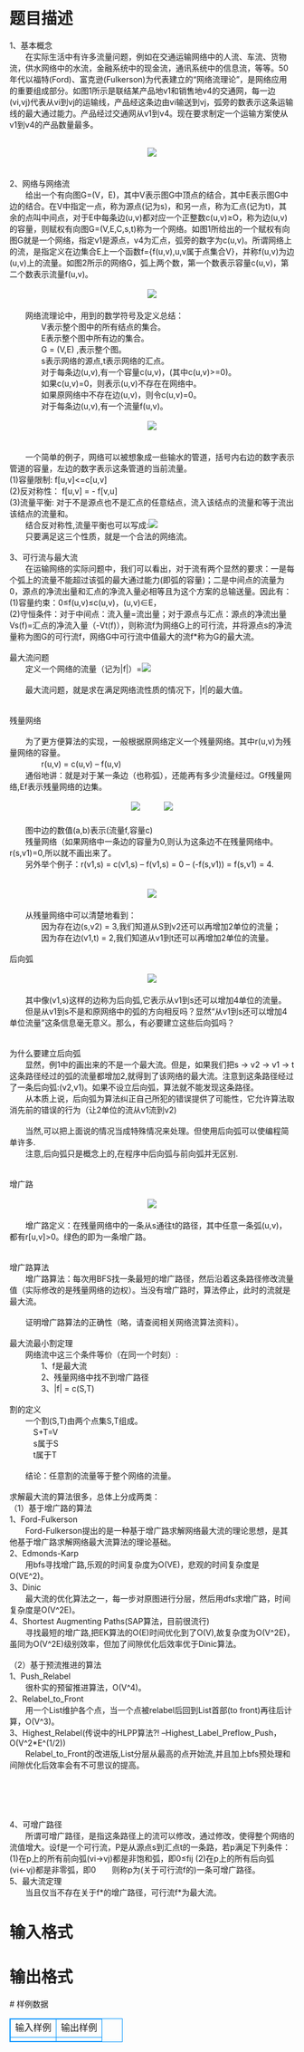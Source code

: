 # 

 
 # 题目描述 
<p>
1、基本概念<br>　　在实际生活中有许多流量问题，例如在交通运输网络中的人流、车流、货物流，供水网络中的水流，金融系统中的现金流，通讯系统中的信息流，等等。50年代以福特(Ford)、富克逊(Fulkerson)为代表建立的“网络流理论”，是网络应用的重要组成部分。如图1所示是联结某产品地v1和销售地v4的交通网，每一边(vi,vj)代表从vi到vj的运输线，产品经这条边由vi输送到vj，弧旁的数表示这条运输线的最大通过能力。产品经过交通网从v1到v4。现在要求制定一个运输方案使从v1到v4的产品数量最多。<br><br><center><img src="/source/joyoi/tyvj-3195/img/aHR0cDovL3d3dy5qb3lvaS5jbi9wcm9ibGVtL3R5dmotMzE5NS9wcm9ibGVtc19pbWFnZXMvMTYwMC8xYS5ibXA=.bmp"></img></center>　<br><br>2、网络与网络流 <br>　　给出一个有向图G=(V，E)，其中V表示图G中顶点的结合，其中E表示图G中边的结合。在V中指定一点，称为源点(记为s)，和另一点，称为汇点(记为t)，其余的点叫中间点，对于E中每条边(u,v)都对应一个正整数c(u,v)≥O，称为边(u,v)的容量，则赋权有向图G=(V,E,C,s,t)称为一个网络。如图1所给出的一个赋权有向图G就是一个网络，指定v1是源点，v4为汇点，弧旁的数字为c(u,v)。所谓网络上的流，是指定义在边集合E上一个函数f={f(u,v),u,v属于点集合V}，并称f(u,v)为边(u,v)上的流量。如图2所示的网络G，弧上两个数，第一个数表示容量c(u,v)，第二个数表示流量f(u,v)。<br><br><center><img src="/source/joyoi/tyvj-3195/img/aHR0cDovL3d3dy5qb3lvaS5jbi9wcm9ibGVtL3R5dmotMzE5NS9wcm9ibGVtc19pbWFnZXMvMTYwMC8xYi5ibXA=.bmp"></img></center>　<br>　　网络流理论中，用到的数学符号及定义总结：<br>　　　　V表示整个图中的所有结点的集合。<br>　　　　E表示整个图中所有边的集合。<br>　　　　G = (V,E) ,表示整个图。<br>　　　　s表示网络的源点,t表示网络的汇点。<br>　　　　对于每条边(u,v),有一个容量c(u,v)，(其中c(u,v)>=0)。<br>　　　　如果c(u,v)=0，则表示(u,v)不存在在网络中。<br>　　　　如果原网络中不存在边(u,v)，则令c(u,v)=0。<br>　　　　对于每条边(u,v),有一个流量f(u,v)。<br><br><center><img src="/source/joyoi/tyvj-3195/img/aHR0cDovL3d3dy5qb3lvaS5jbi9wcm9ibGVtL3R5dmotMzE5NS9wcm9ibGVtc19pbWFnZXMvMTYwMC8yLmJtcA==.bmp"></img></center>　<br><br>　　一个简单的例子，网络可以被想象成一些输水的管道，括号内右边的数字表示管道的容量，左边的数字表示这条管道的当前流量。<br>(1)容量限制:  f[u,v]<=c[u,v]<br>(2)反对称性： f[u,v] = - f[v,u]<br>(3)流量平衡:  对于不是源点也不是汇点的任意结点，流入该结点的流量和等于流出该结点的流量和。<br>　　结合反对称性,流量平衡也可以写成:<img src="/source/joyoi/tyvj-3195/img/aHR0cDovL3d3dy5qb3lvaS5jbi9wcm9ibGVtL3R5dmotMzE5NS9wcm9ibGVtc19pbWFnZXMvMTYwMC8zLmJtcA==.bmp"><br>　　只要满足这三个性质，就是一个合法的网络流。<br><br>3、可行流与最大流<br>　　在运输网络的实际问题中，我们可以看出，对于流有两个显然的要求：一是每个弧上的流量不能超过该弧的最大通过能力(即弧的容量)；二是中间点的流量为0，源点的净流出量和汇点的净流入量必相等且为这个方案的总输送量。因此有：<br>    (1)容量约束：0≤f(u,v)≤c(u,v)，(u,v)∈E，<br>    (2)守恒条件：对于中间点：流入量=流出量；对于源点与汇点：源点的净流出量Vs(f)=汇点的净流入量（-Vt(f)），则称流f为网络G上的可行流，并将源点s的净流量称为图G的可行流f，网络G中可行流中值最大的流f*称为G的最大流。<br><br>最大流问题<br>　　定义一个网络的流量（记为|f|）=<img src="/source/joyoi/tyvj-3195/img/aHR0cDovL3d3dy5qb3lvaS5jbi9wcm9ibGVtL3R5dmotMzE5NS9wcm9ibGVtc19pbWFnZXMvMTYwMC80LmJtcA==.bmp"><br><br>　　最大流问题，就是求在满足网络流性质的情况下，|f|的最大值。<br><br><br>残量网络<br><br>　　为了更方便算法的实现，一般根据原网络定义一个残量网络。其中r(u,v)为残量网络的容量。<br>　　　　r(u,v) = c(u,v) – f(u,v)<br>　　通俗地讲：就是对于某一条边（也称弧），还能再有多少流量经过。Gf残量网络,Ef表示残量网络的边集。<br><br><center><img src="/source/joyoi/tyvj-3195/img/aHR0cDovL3d3dy5qb3lvaS5jbi9wcm9ibGVtL3R5dmotMzE5NS9wcm9ibGVtc19pbWFnZXMvMTYwMC81LmJtcA==.bmp"></img>　　　<img src="/source/joyoi/tyvj-3195/img/aHR0cDovL3d3dy5qb3lvaS5jbi9wcm9ibGVtL3R5dmotMzE5NS9wcm9ibGVtc19pbWFnZXMvMTYwMC82LmJtcA==.bmp"></img></center>　<br>　　图中边的数值(a,b)表示(流量f,容量c)<br>　　残量网络（如果网络中一条边的容量为0,则认为这条边不在残量网络中。r(s,v1)=0,所以就不画出来了。<br>　　另外举个例子：r(v1,s) = c(v1,s) – f(v1,s) = 0 – (-f(s,v1)) = f(s,v1) = 4.<br><br><br><center><img src="/source/joyoi/tyvj-3195/img/aHR0cDovL3d3dy5qb3lvaS5jbi9wcm9ibGVtL3R5dmotMzE5NS9wcm9ibGVtc19pbWFnZXMvMTYwMC83LmJtcA==.bmp"></img></center>　<br>　　从残量网络中可以清楚地看到：<br>　　　　因为存在边(s,v2) = 3,我们知道从S到v2还可以再增加2单位的流量；<br>　　　　因为存在边(v1,t) = 2,我们知道从v1到t还可以再增加2单位的流量。<br><br>后向弧<br><br><center><img src="/source/joyoi/tyvj-3195/img/aHR0cDovL3d3dy5qb3lvaS5jbi9wcm9ibGVtL3R5dmotMzE5NS9wcm9ibGVtc19pbWFnZXMvMTYwMC84LmJtcA==.bmp"></img></center>　<br>　　其中像(v1,s)这样的边称为后向弧,它表示从v1到s还可以增加4单位的流量。<br>　　但是从v1到s不是和原网络中的弧的方向相反吗？显然“从v1到s还可以增加4单位流量”这条信息毫无意义。那么，有必要建立这些后向弧吗？<br><br><br>为什么要建立后向弧<br>　　显然，例1中的画出来的不是一个最大流。但是，如果我们把s -> v2 -> v1 -> t这条路径经过的弧的流量都增加2,就得到了该网络的最大流。注意到这条路径经过了一条后向弧:(v2,v1)。如果不设立后向弧，算法就不能发现这条路径。<br>　　从本质上说，后向弧为算法纠正自己所犯的错误提供了可能性，它允许算法取消先前的错误的行为（让2单位的流从v1流到v2)<br><br>　　当然,可以把上面说的情况当成特殊情况来处理。但使用后向弧可以使编程简单许多.<br>　　注意,后向弧只是概念上的,在程序中后向弧与前向弧并无区别.<br><br><br>增广路<br><br><center><img src="/source/joyoi/tyvj-3195/img/aHR0cDovL3d3dy5qb3lvaS5jbi9wcm9ibGVtL3R5dmotMzE5NS9wcm9ibGVtc19pbWFnZXMvMTYwMC85LmJtcA==.bmp"></img></center>　<br>　　增广路定义：在残量网络中的一条从s通往t的路径，其中任意一条弧(u,v)，都有r[u,v]>0。绿色的即为一条增广路。<br><br><br>增广路算法<br>　　增广路算法：每次用BFS找一条最短的增广路径，然后沿着这条路径修改流量值（实际修改的是残量网络的边权）。当没有增广路时，算法停止，此时的流就是最大流。<br><br>　　证明增广路算法的正确性（略，请查阅相关网络流算法资料）。<br><br>最大流最小割定理<br>　　网络流中这三个条件等价（在同一个时刻）:<br>　　　　1、f是最大流<br>　　　　2、残量网络中找不到增广路径<br>　　　　3、|f| = c(S,T)<br><br>割的定义<br>　　一个割(S,T)由两个点集S,T组成。<br>　　　S+T=V<br>　　　s属于S<br>　　　t属于T<br><br>　　结论：任意割的流量等于整个网络的流量。<br><br>求解最大流的算法很多，总体上分成两类：<br>（1）基于增广路的算法<br>1、Ford-Fulkerson <br>　　Ford-Fulkerson提出的是一种基于增广路求解网络最大流的理论思想，是其他基于增广路求解网络最大流算法的理论基础。<br>2、Edmonds-Karp <br>　　用bfs寻找增广路,乐观的时间复杂度为O(VE)，悲观的时间复杂度是O(VE^2)。<br>3、Dinic <br>　　最大流的优化算法之一，每一步对原图进行分层，然后用dfs求增广路，时间复杂度是O(V^2E)。<br>4、Shortest Augmenting Paths(SAP算法，目前很流行) <br>　　寻找最短的增广路,把EK算法的O(E)时间优化到了O(V),故复杂度为O(V^2E)，虽同为O(V^2E)级别效率，但加了间隙优化后效率优于Dinic算法。 <br><br>（2）基于预流推进的算法<br>1、Push_Relabel <br>　　很朴实的预留推进算法，O(V^4)。<br>2、Relabel_to_Front <br>　　用一个List维护各个点，当一个点被relabel后回到List首部(to front)再往后计算，O(V^3)。<br>3、Highest_Relabel(传说中的HLPP算法?! –Highest_Label_Preflow_Push，O(V^2*E^(1/2)) <br>　　Relabel_to_Front的改进版,List分层从最高的点开始流,并且加上bfs预处理和间隙优化后效率会有不可思议的提高。<br><br><br><br><br><br>4、可增广路径<br>　　所谓可增广路径，是指这条路径上的流可以修改，通过修改，使得整个网络的流值增大。设f是一个可行流，P是从源点s到汇点t的一条路，若p满足下列条件：<br>    (1)在p上的所有前向弧(vi→vj)都是非饱和弧，即0≤fij<cij <br>    (2)在p上的所有后向弧(vi←vj)都是非零弧，即0<fji≤cji<br>　　则称p为(关于可行流f的)一条可增广路径。<br>5、最大流定理<br>　　当且仅当不存在关于f*的增广路径，可行流f*为最大流。<br></p> 

 
 # 输入格式 
<p>
</p> 

 
 # 输出格式 
<p>
</p> 
# 样例数据
<style>
        table,table tr th, table tr td { border:1px solid #0094ff; }
        table { width: 200px; min-height: 25px; line-height: 25px; text-align: center; border-collapse: collapse;}   
    </style>
<table>
	<tr>
		<td>输入样例</td>
		<td>输出样例</td>
	</tr>
<tr><td></td><td></td></tr></table>
